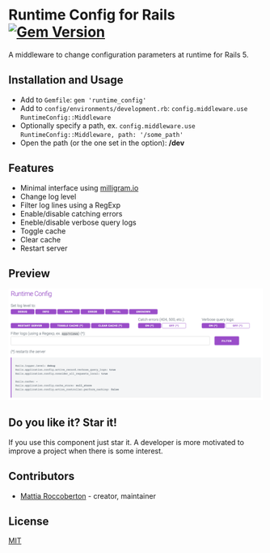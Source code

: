 # Runtime Config for Rails [![Gem Version](https://badge.fury.io/rb/runtime_config.svg)](https://badge.fury.io/rb/runtime_config)

A middleware to change configuration parameters at runtime for Rails 5.

## Installation and Usage

- Add to `Gemfile`: `gem 'runtime_config'`
- Add to `config/environments/development.rb`: `config.middleware.use RuntimeConfig::Middleware`
- Optionally specify a path, ex. `config.middleware.use RuntimeConfig::Middleware, path: '/some_path'`
- Open the path (or the one set in the option): **/dev**

## Features

- Minimal interface using [milligram.io](https://milligram.io)
- Change log level
- Filter log lines using a RegExp
- Enable/disable catching errors
- Eneble/disable verbose query logs
- Toggle cache
- Clear cache
- Restart server

## Preview

![screenshot](screenshot.png)

## Do you like it? Star it!

If you use this component just star it. A developer is more motivated to improve a project when there is some interest.

## Contributors

- [Mattia Roccoberton](http://blocknot.es) - creator, maintainer

## License

[MIT](LICENSE.txt)
